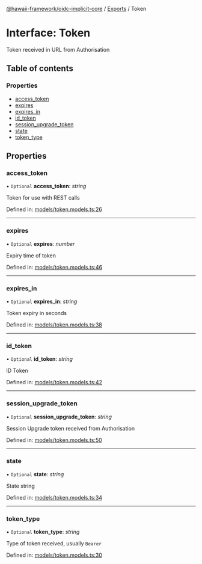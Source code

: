 [@hawaii-framework/oidc-implicit-core](../README.md) / [Exports](../modules.md) / Token

# Interface: Token

Token received in URL from Authorisation

## Table of contents

### Properties

- [access\_token](token.md#access_token)
- [expires](token.md#expires)
- [expires\_in](token.md#expires_in)
- [id\_token](token.md#id_token)
- [session\_upgrade\_token](token.md#session_upgrade_token)
- [state](token.md#state)
- [token\_type](token.md#token_type)

## Properties

### access\_token

• `Optional` **access\_token**: *string*

Token for use with REST calls

Defined in: [models/token.models.ts:26](https://github.com/Q24/hawaii-packages/blob/caaf87c/packages/oidc-implicit-core/src/models/token.models.ts#L26)

___

### expires

• `Optional` **expires**: *number*

Expiry time of token

Defined in: [models/token.models.ts:46](https://github.com/Q24/hawaii-packages/blob/caaf87c/packages/oidc-implicit-core/src/models/token.models.ts#L46)

___

### expires\_in

• `Optional` **expires\_in**: *string*

Token expiry in seconds

Defined in: [models/token.models.ts:38](https://github.com/Q24/hawaii-packages/blob/caaf87c/packages/oidc-implicit-core/src/models/token.models.ts#L38)

___

### id\_token

• `Optional` **id\_token**: *string*

ID Token

Defined in: [models/token.models.ts:42](https://github.com/Q24/hawaii-packages/blob/caaf87c/packages/oidc-implicit-core/src/models/token.models.ts#L42)

___

### session\_upgrade\_token

• `Optional` **session\_upgrade\_token**: *string*

Session Upgrade token received from Authorisation

Defined in: [models/token.models.ts:50](https://github.com/Q24/hawaii-packages/blob/caaf87c/packages/oidc-implicit-core/src/models/token.models.ts#L50)

___

### state

• `Optional` **state**: *string*

State string

Defined in: [models/token.models.ts:34](https://github.com/Q24/hawaii-packages/blob/caaf87c/packages/oidc-implicit-core/src/models/token.models.ts#L34)

___

### token\_type

• `Optional` **token\_type**: *string*

Type of token received, usually `Bearer`

Defined in: [models/token.models.ts:30](https://github.com/Q24/hawaii-packages/blob/caaf87c/packages/oidc-implicit-core/src/models/token.models.ts#L30)
